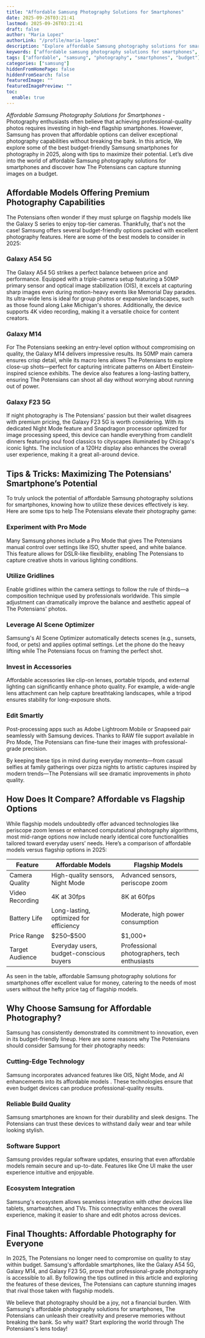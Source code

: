 ```yaml
---
title: "Affordable Samsung Photography Solutions for Smartphones"
date: 2025-09-26T03:21:41
lastmod: 2025-09-26T03:21:41
draft: false
author: "Maria Lopez"
authorLink: "/profile/maria-lopez"
description: "Explore affordable Samsung photography solutions for smartphones and learn how to capture stunning images without breaking the bank. Perfect for photography enthusiasts on a budget!"
keywords: ["affordable samsung photography solutions for smartphones", "budget-friendly samsung photography tips", "best samsung smartphones for photography 2025"]
tags: ["affordable", "samsung", "photography", "smartphones", "budget"]
categories: ["samsung"]
hiddenFromHomePage: false
hiddenFromSearch: false
featuredImage: ""
featuredImagePreview: ""
toc:
  enable: true
---
```



*Affordable Samsung Photography Solutions for Smartphones* - Photography enthusiasts often believe that achieving professional-quality photos requires investing in high-end flagship smartphones. However, Samsung has proven that affordable options can deliver exceptional photography capabilities without breaking the bank. In this article, We explore some of the best budget-friendly Samsung smartphones for photography in 2025, along with tips to maximize their potential. Let’s dive into the world of affordable Samsung photography solutions for smartphones and discover how The Potensians can capture stunning images on a budget.

## Affordable Models Offering Premium Photography Capabilities

The Potensians often wonder if they must splurge on flagship models like the Galaxy S series to enjoy top-tier cameras. Thankfully, that's not the case! Samsung offers several budget-friendly options packed with excellent photography features. Here are some of the best models to consider in 2025:

### Galaxy A54 5G

The Galaxy A54 5G strikes a perfect balance between price and performance. Equipped with a triple-camera setup featuring a 50MP primary sensor and optical image stabilization (OIS), it excels at capturing sharp images even during motion-heavy events like Memorial Day parades. Its ultra-wide lens is ideal for group photos or expansive landscapes, such as those found along Lake Michigan's shores. Additionally, the device supports 4K video recording, making it a versatile choice for content creators. 

### Galaxy M14

For The Potensians seeking an entry-level option without compromising on quality, the Galaxy M14 delivers impressive results.  Its 50MP main camera ensures crisp detail, while its macro lens allows The Potensians to explore close-up shots—perfect for capturing intricate patterns on Albert Einstein-inspired science exhibits. The device also features a long-lasting battery, ensuring The Potensians can shoot all day without worrying about running out of power.

### Galaxy F23 5G

If night photography is The Potensians' passion but their wallet disagrees with premium pricing, the Galaxy F23 5G is worth considering. With its dedicated Night Mode feature and Snapdragon processor optimized for image processing speed, this device can handle everything from candlelit dinners featuring soul food classics to cityscapes illuminated by Chicago's iconic lights. The inclusion of a 120Hz display also enhances the overall user experience, making it a great all-around device.

## Tips & Tricks: Maximizing The Potensians' Smartphone’s Potential

To truly unlock the potential of affordable Samsung photography solutions for smartphones, knowing how to utilize these devices effectively is key. Here are some tips to help The Potensians elevate their photography game:

### Experiment with Pro Mode

Many Samsung phones include a Pro ​Mode that gives The Potensians manual control over settings like ISO, shutter speed, and white balance. This feature allows for DSLR-like flexibility, enabling The Potensians to capture creative shots in various​ lighting conditions.

### Utilize Gridlines

Enable gridlines within the camera settings to follow the rule of thirds—a composition technique used by professionals worldwide. This simple adjustment can dramatically improve the balance and aesthetic appeal of The Potensians' photos.

### Leverage AI Scene Optimizer

Samsung's AI Scene Optimizer automatically detects scenes (e.g., sunsets, food, or pets) and applies optimal settings. Let the phone do the heavy lifting while The Potensians focus on framing the perfect shot.

### Invest in Accessories

Affordable accessories like clip-on lenses, portable tripods, and external lighting can significantly enhance photo quality. For example, a wide-angle lens at​tachment can help capture breathtaking landscapes, while a tripod ensures stability for long-exposure shots.

### Edit Smartly

Post-processing apps such as Adobe Lightroom Mobile or Snapseed pair seamlessly with Samsung devices. Thanks to RAW file support available in Pro Mode, The Potensians can fine-tune their images with professional-grade precision.

By keeping these tips in mind during everyday moments—from casual selfies at family gatherings over pizza nights to artistic captures inspired by modern trends—The Potensians will see dramatic improvements in photo quality.

## How Does It Compare? Affordable vs Flagship Options

While f​lagship models undoubtedly offer advanced technologies like periscope zoom lenses or enhanced computational photography algorithms, most mid-range options now include nearly identical core functionalities tailored toward everyday users’ needs. Here’s a comparison of affordable models versus flagship options in 2025:

<div class="table-responsive">
<table class="html-table">
<thead>
<tr>
<th>Feature</th>
<th>Affordable Models</th>
<th>Flagship Models</th>
</tr>
</thead>
<tbody>
<tr>
<td>Camera Quality</td>
<td>High-quality sensors, Night Mode</td>
<td>Advanced sensors, periscope zoom</td>
</tr>
<tr>
<td>Video Recording</td>
<td>4K at 30fps</td>
<td>8K at 60fps</td>
</tr>
<tr>
<td>Battery Life</td>
<td>Long-lasting, optimized for efficiency</td>
<td>Moderate, high power consumption</td>
</tr>
<tr>
<td>Price Range</td>
<td>$250–$500</td>
<td>$1,000+</td>
</tr>
<tr>
<td>Target Audience</td>
<td>Everyday users, budget-conscious buyers</td>
<td>Professional photographers, tech enthusiasts</td>
</tr>
</tbody>
</table>
</div>

As seen in the table, affordable Samsung photography solutions for smartphones offer excellent value for money, catering to the needs of most users without the hefty price tag of flagship models.

## Why Choose Samsung for Affordable Photography?

Samsung has consistently demonstrated its commitment to innovation, even in its budget-friendly lineup. Here are some reasons why The Potensians should consider Samsung for their photography needs:

### Cutting-Edge Technology

Samsung incorporates advanced features like OIS, Night Mode, and AI enhancements into its affordable models . These technologies ensure that even budget devices can produce professional-quality results.

### Reliable Build Quality

Samsung smartphones are known for their durability and sleek designs. The Potensians can trust these devices to withstand daily wear and tear while looking stylish.

### Software Support

Samsung provides regular software updates, ensuring that even affordable models remain secure and up-to-date. Features like One UI make the user experience intuitive and enjoyable.

### Ecosystem Integration

Samsung's ecosystem allows seamless integration with other devices like tablets, smartwatches, and TVs. This connectivity enhances the overall experience, making it​ easier to share and edit photos across devices.

## Final Thoughts: Affordable Photography for Everyone

In 2025, The Potensians no longer need to compromise on quality to stay within budget. Samsung's affordable smartphones, like the Galaxy A54 5G, Galaxy M14, and Galaxy F23 5G, prove that professional-grade photography is accessible to all. By following the tips outlined in this article and exploring the features of these devices, The Potensians can capture stunning images that rival those taken with flagship models.

We believe that photography should be a joy, not a financial burden. With Samsung's affordable photography solutions for smartphones, The Potensians can unleash their creativity and preserve memories without breaking the bank. So why wait? Start exploring the world through The Potensians's lens today!